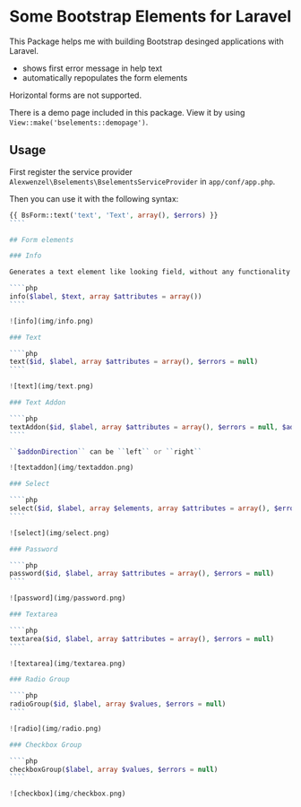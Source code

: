# Some Bootstrap Elements for Laravel

This Package helps me with building Bootstrap desinged applications with Laravel.

  * shows first error message in help text
  * automatically repopulates the form elements

Horizontal forms are not supported.

There is a demo page included in this package. View it by using ``View::make('bselements::demopage')``.

## Usage

First register the service provider ``Alexwenzel\Bselements\BselementsServiceProvider`` in ``app/conf/app.php``.

Then you can use it with the following syntax:

`````php
{{ BsForm::text('text', 'Text', array(), $errors) }}
````

## Form elements

### Info

Generates a text element like looking field, without any functionality.

````php
info($label, $text, array $attributes = array())
````

![info](img/info.png)

### Text

````php
text($id, $label, array $attributes = array(), $errors = null)
````

![text](img/text.png)

### Text Addon

````php
textAddon($id, $label, array $attributes = array(), $errors = null, $addonDirection, $addonContent)
````

``$addonDirection`` can be ``left`` or ``right``

![textaddon](img/textaddon.png)

### Select

````php
select($id, $label, array $elements, array $attributes = array(), $errors = null)
````

![select](img/select.png)

### Password

````php
password($id, $label, array $attributes = array(), $errors = null)
````

![password](img/password.png)

### Textarea

````php
textarea($id, $label, array $attributes = array(), $errors = null)
````

![textarea](img/textarea.png)

### Radio Group

````php
radioGroup($id, $label, array $values, $errors = null)
````

![radio](img/radio.png)

### Checkbox Group

````php
checkboxGroup($label, array $values, $errors = null)
````

![checkbox](img/checkbox.png)